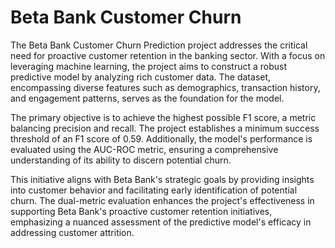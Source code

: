 # Beta Bank Customer Churn

The Beta Bank Customer Churn Prediction project addresses the critical need for proactive customer retention in the banking sector. 
With a focus on leveraging machine learning, the project aims to construct a robust predictive model by analyzing rich customer data. 
The dataset, encompassing diverse features such as demographics, transaction history, and engagement patterns, serves as the foundation for the model.

The primary objective is to achieve the highest possible F1 score, a metric balancing precision and recall. 
The project establishes a minimum success threshold of an F1 score of 0.59. Additionally, the model's performance is evaluated using the AUC-ROC metric, ensuring a comprehensive understanding of its ability to discern potential churn.

This initiative aligns with Beta Bank's strategic goals by providing insights into customer behavior and facilitating early identification of potential churn. 
The dual-metric evaluation enhances the project's effectiveness in supporting Beta Bank's proactive customer retention initiatives, emphasizing a nuanced assessment of the predictive model's efficacy in addressing customer attrition.




